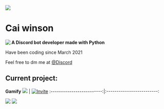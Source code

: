![](https://komarev.com/ghpvc/?username=Caiwinson&color=green&style=for-the-badge)
# Cai winson
<img align="left" src="https://lanyard.cnrad.dev/api/720900711260487681">

**A Discord bot developer made with Python**

Have been coding since March 2021

Feel free to dm me at
[@Discord](https://discord.com/users/720900711260487681)
<br clear="left"/>

## Current project:
**Gamify**
![](https://cdn.discordapp.com/avatars/909367670833561600/ae7b0acc222c2c9cda70d051357ff20a.png?size=256) | [![Invite](https://media.discordapp.net/attachments/972386427205734471/985588331775656056/button_invite-gamify_1.png)](https://top.gg/bot/909367670833561600)
:-------------------------:|:-------------------------:


[![](https://github-readme-stats.vercel.app/api?username=Caiwinson&show_icons=true&theme=blueberry)](https://github.com/Caiwinson)
![](https://github-readme-stats.vercel.app/api/top-langs/?username=Caiwinson&show_icons=true&theme=blueberry)
